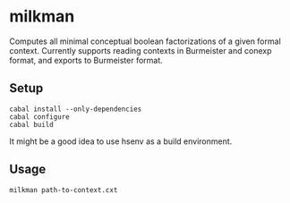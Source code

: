 # milkman

Computes all minimal conceptual boolean factorizations of a given
formal context.  Currently supports reading contexts in Burmeister and
conexp format, and exports to Burmeister format.

## Setup
    cabal install --only-dependencies
    cabal configure
    cabal build

It might be a good idea to use hsenv as a build environment.

## Usage
    milkman path-to-context.cxt